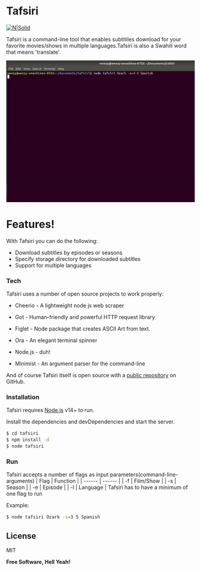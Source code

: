 # Tafsiri

[![N|Solid](https://cldup.com/dTxpPi9lDf.thumb.png)](https://nodesource.com/products/nsolid)

Tafsiri is a command-line tool that enables subtitiles download for your favorite movies/shows in multiple languages.Tafsiri is also a Swahili word that means 'translate'.

!["tafsiri gif"](tafsiri.gif)

# Features!

With Tafsiri you can do the following:

- Download subtitles by episodes or seasons
- Specify storage directory for downloaded subtitles
- Support for multiple languages

### Tech

Tafsiri uses a number of open source projects to work properly:

- Cheerio - A lightweight node js web scraper
- Got - Human-friendly and powerful HTTP request library
- Figlet - Node package that creates ASCII Art from text.
- Ora - An elegant terminal spinner
- Node.js - duh!

- Minimist - An argument parser for the command-line

And of course Tafsiri itself is open source with a [public repository][dill]
on GitHub.

### Installation

Tafsiri requires [Node.js](https://nodejs.org/) v14+ to run.

Install the dependencies and devDependencies and start the server.

```sh
$ cd tafsiri
$ npm install -d
$ node tafsiri

```

### Run

Tafsiri accepts a number of flags as input parameters(command-line-arguments)
| Flag | Function |
| ------ | ------ |
| -f | Film/Show |
| -s | Season |
| -e | Episode |
| -l | Language |
Tafsiri has to have a minimum of one flag to run

Example:

```sh
$ node tafsiri Ozark -s=3 5 Spanish
```

## License

MIT

**Free Software, Hell Yeah!**

[//]: # "These are reference links used in the body of this note and get stripped out when the markdown processor does its job. There is no need to format nicely because it shouldn't be seen. Thanks SO - http://stackoverflow.com/questions/4823468/store-comments-in-markdown-syntax"
[dill]: https://github.com/joemccann/dillinger
[git-repo-url]: https://github.com/joemccann/dillinger.git
[john gruber]: http://daringfireball.net
[df1]: http://daringfireball.net/projects/markdown/
[markdown-it]: https://github.com/markdown-it/markdown-it
[Ace Editor]: http://ace.ajax.org
[node.js]: http://nodejs.org
[Twitter Bootstrap]: http://twitter.github.com/bootstrap/
[jQuery]: http://jquery.com
[@tjholowaychuk]: http://twitter.com/tjholowaychuk
[express]: http://expressjs.com
[AngularJS]: http://angularjs.org
[Gulp]: http://gulpjs.com
[PlDb]: https://github.com/joemccann/dillinger/tree/master/plugins/dropbox/README.md
[PlGh]: https://github.com/joemccann/dillinger/tree/master/plugins/github/README.md
[PlGd]: https://github.com/joemccann/dillinger/tree/master/plugins/googledrive/README.md
[PlOd]: https://github.com/joemccann/dillinger/tree/master/plugins/onedrive/README.md
[PlMe]: https://github.com/joemccann/dillinger/tree/master/plugins/medium/README.md
[PlGa]: https://github.com/RahulHP/dillinger/blob/master/plugins/googleanalytics/README.md
